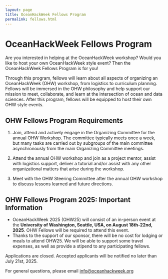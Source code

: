 ```yaml
---
layout: page
title: OceanHackWeek Fellows Program
permalink: fellows.html
---
```



# OceanHackWeek Fellows Program

Are you interested in helping at the OceanHackWeek workshop? Would you like to host your own OceanHackWeek style event? Then the OceanHackWeek Fellows Program is for you!

Through this program, fellows will learn about all aspects of organizing an OceanHackWeek (OHW) workshop, from logistics to curriculum planning. 
Fellows will be immersed in the OHW philosophy and help support our mission to meet, collaborate, and learn at the intersection of ocean and data sciences. 
After this program, fellows will be equipped to host their own OHW style events.

## OHW Fellows Program Requirements

1. Join, attend and actively engage in the Organizing Committee for the annual OHW Workshop. 
The committee typically meets once a week, but many tasks are carried out by subgroups of the main committee asynchronously from the main Organizing Committee meetings.

2. Attend the annual OHW workshop and join as a project mentor, assist with logistics support, deliver a tutorial and/or assist with any other organizational matters that arise during the workshop.

3. Meet with the OHW Steering Committee after the annual OHW workshop to discuss lessons learned and future directions.

## OHW Fellows Program 2025: Important Information

* OceanHackWeek 2025 (OHW25) will consist of an in-person event at the **University of Washington, Seattle, USA, on August 18th-22nd, 2025**. OHW Fellows will be required to attend this event.
* Thanks to the support of our sponsor, there will be no cost for lodging or meals to attend OHW25. We will be able to support some travel expenses, as well as provide a stipend to any participating fellows.

<!--
[**Apply for the OHW Fellows program now!**](https://forms.gle/pPiyq5yrmEABzhXB8) We will start reviewing applications immediately, with applications closing on July 14th, 2025. 
-->
Applications are closed. Accepted applicants will be notified no later than July 21st, 2025. 

For general questions, please email info@oceanhackweek.org

